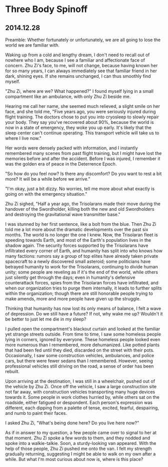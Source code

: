 # Three Body Spinoff

## 2014.12.28

Preamble: Whether fortunately or unfortunately, we are all going to lose the world we are familiar with.

Waking up from a cold and lengthy dream, I don't need to recall out of nowhere who I am, because I see a familiar and affectionate face of concern. Zhu Zi's face, to me, will not change, because having known her for so many years, I can always immediately see that familiar friend in her dark, shining eyes. If she remains unchanged, I can thus smoothly find myself.

"Zhu Zi, where are we? What happened?" I found myself lying in a small compartment like an ambulance, with only Zhu Zi beside me.

Hearing me call her name, she seemed much relieved, a slight smile on her face, and she told me, "Five years ago, you were seriously injured during flight training. The doctors chose to put you into cryosleep to slowly repair your body. They say you've recovered about 90%, because the world is now in a state of emergency, they woke you up early. It's likely that the sleep center can't continue operating. This transport vehicle will take us to where I live now."

Her words were densely packed with information, and I instantly remembered many scenes from past flight training, but I might have lost the memories before and after the accident. Before I was injured, I remember it was the golden era of peace in the Deterrence Epoch.

"So how do you feel now? Is there any discomfort? Do you want to rest a bit more? It will be a while before we arrive."

"I'm okay, just a bit dizzy. No worries, tell me more about what exactly is going on with the emergency situation."

Zhu Zi sighed, "Half a year ago, the Trisolarans made their move during the handover of the Swordholder, killing both the new and old Swordholders and destroying the gravitational wave transmitter base."

I was stunned by her first sentence, like a bolt from the blue. Then Zhu Zi told me a lot more about the dramatic developments over the past six months. The world is no longer the one I knew. Now, the Trisolaran fleet is speeding towards Earth, and most of the Earth's population lives in the shadow again. The security forces supported by the Trisolarans have infiltrated every corner of Earth, and humanity has split into who knows how many factions: rumors say a group of top elites have already taken private spacecraft to a newly discovered small asteroid; some politicians have betrayed humanity to work for the Trisolarans, continuing to divide human unity; some people are reveling as if it's the end of the world, while others just silently get through the days; even in humanity's defensive counterattack forces, spies from the Trisolaran forces have infiltrated, and when our organization tries to purge them internally, it leads to further splits within the organization; though there are still honorable people trying to make amends, more and more people have given up the struggle.

Thinking that humanity has now lost its only means of balance, I felt a wave of depression. Do we still have a future? If not, why wake me up? Wouldn't it be better to just let me die in my sleep?

I pulled open the compartment's blackout curtain and looked at the familiar yet strange streets outside. From time to time, I saw some homeless people lying in corners, ignored by everyone. These homeless people looked even more numerous than I remembered, more dehumanized. Like potted plants that had been fed until they died, discarded on the street with their pots. Occasionally, I saw some construction vehicles, ambulances, and police cars, but there were fewer sedans than I remembered. However, seeing professional vehicles still driving on the road, a sense of order has been rebuilt.

Upon arriving at the destination, I was still in a wheelchair, pushed out of the vehicle by Zhu Zi. Once off the vehicle, I saw a large construction site not far away, with construction vehicles transporting many huge devices towards it. Some people in work clothes hurried by, while others sat on the roadside, either fatigued or despondent. Each person's expression was different, each dipping from a palette of tense, excited, fearful, despairing, and numb to paint their faces.

I asked Zhu Zi, "What's being done here? Do you live here now?"

As if in answer to my question, a few people came over to signal to her at that moment. Zhu Zi spoke a few words to them, and they nodded and spoke into a walkie-talkie. Soon, a sturdy-looking van appeared. With the help of those people, Zhu Zi pushed me onto the van. I felt my strength gradually returning, suggesting I might be able to walk on my own after a while. But what I'm most curious about now is, where is this place?
